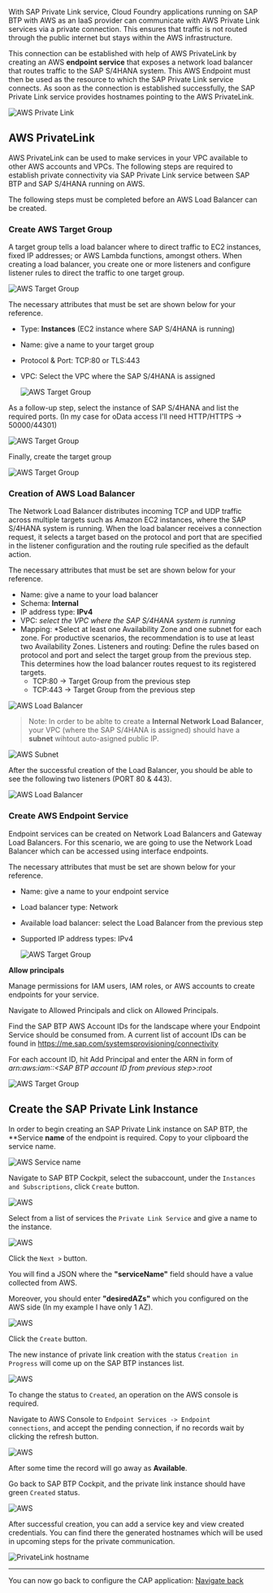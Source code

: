 
With SAP Private Link service, Cloud Foundry applications running on SAP BTP with AWS as an IaaS provider can communicate with AWS Private Link services via a private connection. This ensures that traffic is not routed through the public internet but stays within the AWS infrastructure.

This connection can be established with help of AWS PrivateLink by creating an AWS **endpoint service** that exposes a network load balancer that routes traffic to the SAP S/4HANA system. This AWS Endpoint must then be used as the resource to which the SAP Private Link service connects. As soon as the connection is established successfully, the SAP Private Link service provides hostnames pointing to the AWS PrivateLink.


![AWS Private Link](images/aws-private-link.png)



## AWS PrivateLink 
AWS PrivateLink can be used to make services in your VPC available to other AWS accounts and VPCs.
The following steps are required to establish private connectivity via SAP Private Link service between SAP BTP and SAP S/4HANA running on AWS.

The following steps must be completed before an AWS Load Balancer can be created.

### Create AWS Target Group
A target group tells a load balancer where to direct traffic to EC2 instances, fixed IP addresses; or AWS Lambda functions, amongst others. When creating a load balancer, you create one or more listeners and configure listener rules to direct the traffic to one target group.

   ![AWS Target Group](images/aws-tg.png)

The necessary attributes that must be set are shown below for your reference.
- Type: **Instances** (EC2 instance where SAP S/4HANA is running)
- Name: give a name to your target group 
- Protocol & Port: TCP:80 or TLS:443
- VPC: Select the VPC where the SAP S/4HANA is assigned
 
    ![AWS Target Group](images/aws-tg-2.png)

As a follow-up step, select the instance of SAP S/4HANA and list the required ports. (In my case for oData access I'll need HTTP/HTTPS -> 50000/44301)

 ![AWS Target Group](images/aws-tg-3.png)

Finally, create the target group

  ![AWS Target Group](images/aws-tg-4.png)

### Creation of AWS Load Balancer

The Network Load Balancer distributes incoming TCP and UDP traffic across multiple targets such as Amazon EC2 instances, where the SAP S/4HANA system is running. When the load balancer receives a connection request, it selects a target based on the protocol and port that are specified in the listener configuration and the routing rule specified as the default action.

The necessary attributes that must be set are shown below for your reference.
- Name: give a name to your load balancer
- Schema: **Internal**
- IP address type: **IPv4**
- VPC: *select the VPC where the SAP S/4HANA system is running*
- Mapping: *Select at least one Availability Zone and one subnet for each zone. For productive scenarios, the recommendation is to use at least two Availability Zones.
Listeners and routing: Define the rules based on protocol and port and select the target group from the previous step. This determines how the load balancer routes request to its registered targets.
  - TCP:80 -> Target Group from the previous step
  - TCP:443 -> Target Group from the previous step

![AWS Load Balancer](images/aws-lb.png)

>Note: In order to be ablte to create a **Internal Network Load Balancer**, your VPC (where the SAP S/4HANA is assigned) should have a **subnet** wihtout auto-asigned public IP.

  ![AWS Subnet](images/aws-subnet.png)

After the successful creation of the Load Balancer, you should be able to see the following two listeners (PORT 80 & 443).
  
  ![AWS Load Balancer](images/aws-listeners.png)


### Create AWS Endpoint Service

Endpoint services can be created on Network Load Balancers and Gateway Load Balancers. For this scenario, we are going to use the Network Load Balancer which can be accessed using interface endpoints.

The necessary attributes that must be set are shown below for your reference.
- Name: give a name to your endpoint service 
- Load balancer type: Network
- Available load balancer: select the Load Balancer from the previous step
- Supported IP address types: IPv4

    ![AWS Target Group](images/aws-eps.png)

**Allow principals**

Manage permissions for IAM users, IAM roles, or AWS accounts to create endpoints for your service.

Navigate to Allowed Principals and click on Allowed Principals.

Find the SAP BTP AWS Account IDs for the landscape where your Endpoint Service should be consumed from. A current list of account IDs can be found in <https://me.sap.com/systemsprovisioning/connectivity>

For each account ID, hit Add Principal and enter the ARN in form of _arn:aws:iam::\<SAP BTP account ID from previous step\>:root_

![AWS Target Group](images/aws-principals.png)


## Create the SAP Private Link Instance

In order to begin creating an SAP Private Link instance on SAP BTP, the **Service **name** of the endpoint is required.
Copy to your clipboard the service name.

![AWS Service name](images/aws-service-name.png)

Navigate to SAP BTP Cockpit, select the subaccount, under the <code>Instances and Subscriptions</code>, click <code>Create</code> button.

![AWS](images/btp-2.png)

Select from a list of services the <code>Private Link Service</code> and give a name to the instance.

![AWS](images/btp-3.png)

Click the <code>Next ></code> button.

You will find a JSON where the **"serviceName"** field should have a value collected from AWS.

Moreover, you should enter **"desiredAZs"** which you configured on the AWS side (In my example I have only 1 AZ).

![AWS](images/btp-instance-2.png)

Click the <code>Create</code> button.

The new instance of private link creation with the status <code>Creation in Progress</code> will come up on the SAP BTP instances list.

![AWS](images/btp-instance-3.png)

To change the status to <code>Created</code>, an operation on the AWS console is required.

Navigate to AWS Console to <code>Endpoint Services -> Endpoint connections</code>, and accept the pending connection, if no records wait by clicking the refresh button. 

![AWS](images/aws-accept-pending.png)

After some time the record will go away as **Available**.

Go back to SAP BTP Cockpit, and the private link instance should have green <code>Created</code> status.

![AWS](images/btp-instance-4.png)

After successful creation, you can add a service key and view created credentials. You can find there the generated hostnames which will be used in upcoming steps for the private communication. 

![PrivateLink hostname](images/btp-credentials.png)

--- 

You can now go back to configure the CAP application: [Navigate back](./privatelink.md)
